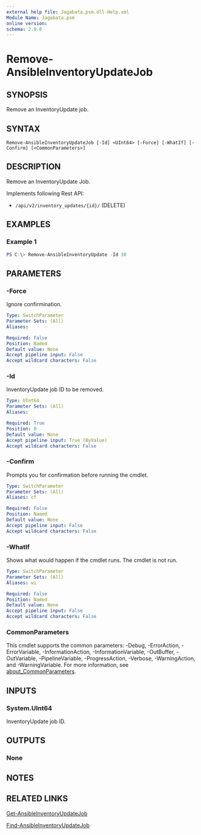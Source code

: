 ```yaml
---
external help file: Jagabata.psm.dll-Help.xml
Module Name: Jagabata.psm
online version:
schema: 2.0.0
---
```


# Remove-AnsibleInventoryUpdateJob

## SYNOPSIS
Remove an InventoryUpdate job.

## SYNTAX

```
Remove-AnsibleInventoryUpdateJob [-Id] <UInt64> [-Force] [-WhatIf] [-Confirm] [<CommonParameters>]
```

## DESCRIPTION
Remove an InventoryUpdate Job.

Implements following Rest API:  
- `/api/v2/inventory_updates/{id}/` (DELETE)

## EXAMPLES

### Example 1
```powershell
PS C:\> Remove-AnsibleInventoryUpdate -Id 30
```

## PARAMETERS

### -Force
Ignore confirmination.

```yaml
Type: SwitchParameter
Parameter Sets: (All)
Aliases:

Required: False
Position: Named
Default value: None
Accept pipeline input: False
Accept wildcard characters: False
```

### -Id
InventoryUpdate job ID to be removed.

```yaml
Type: UInt64
Parameter Sets: (All)
Aliases:

Required: True
Position: 0
Default value: None
Accept pipeline input: True (ByValue)
Accept wildcard characters: False
```

### -Confirm
Prompts you for confirmation before running the cmdlet.

```yaml
Type: SwitchParameter
Parameter Sets: (All)
Aliases: cf

Required: False
Position: Named
Default value: None
Accept pipeline input: False
Accept wildcard characters: False
```

### -WhatIf
Shows what would happen if the cmdlet runs.
The cmdlet is not run.

```yaml
Type: SwitchParameter
Parameter Sets: (All)
Aliases: wi

Required: False
Position: Named
Default value: None
Accept pipeline input: False
Accept wildcard characters: False
```

### CommonParameters
This cmdlet supports the common parameters: -Debug, -ErrorAction, -ErrorVariable, -InformationAction, -InformationVariable, -OutBuffer, -OutVariable, -PipelineVariable, -ProgressAction, -Verbose, -WarningAction, and -WarningVariable. For more information, see [about_CommonParameters](http://go.microsoft.com/fwlink/?LinkID=113216).

## INPUTS

### System.UInt64
InventoryUpdate job ID.

## OUTPUTS

### None
## NOTES

## RELATED LINKS

[Get-AnsibleInventoryUpdateJob](Get-AnsibleInventoryUpdateJob.md)

[Find-AnsibleInventoryUpdateJob](Find-AnsibleInventoryUpdateJob.md)
